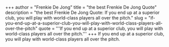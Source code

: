 +++
author = "Frenkie De Jong"
title = "the best Frenkie De Jong Quote"
description = "the best Frenkie De Jong Quote: If you end up at a superior club, you will play with world-class players all over the pitch."
slug = "if-you-end-up-at-a-superior-club-you-will-play-with-world-class-players-all-over-the-pitch"
quote = '''If you end up at a superior club, you will play with world-class players all over the pitch.'''
+++
If you end up at a superior club, you will play with world-class players all over the pitch.
